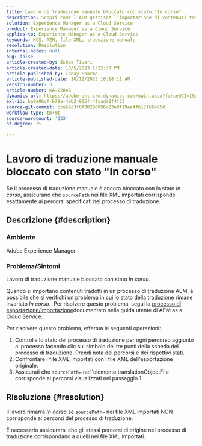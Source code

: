```yaml
---
title: Lavoro di traduzione manuale bloccato con stato "In corso"
description: Scopri come l’AEM gestisce l’importazione di contenuti tradotti e perché lo stato di traduzione si blocca su "In corso".
solution: Experience Manager as a Cloud Service
product: Experience Manager as a Cloud Service
applies-to: Experience Manager as a Cloud Service
keywords: KCS, AEM, file XML, traduzione manuale
resolution: Resolution
internal-notes: null
bug: false
article-created-by: Eshaa Tiwari
article-created-date: 10/5/2023 1:22:37 PM
article-published-by: Tanay Sharma .
article-published-date: 10/12/2023 10:18:11 AM
version-number: 3
article-number: KA-22846
dynamics-url: https://adobe-ent.crm.dynamics.com/main.aspx?forceUCI=1&pagetype=entityrecord&etn=knowledgearticle&id=fe0bc93f-8263-ee11-be6e-6045bd0061cb
exl-id: ba9e06cf-b79a-4eb2-905f-4fcada8f4f23
source-git-commit: cce69c3f0f38296096c23a8f19ee4fb17166465d
workflow-type: tm+mt
source-wordcount: '233'
ht-degree: 2%

---
```


# Lavoro di traduzione manuale bloccato con stato &quot;In corso&quot;


Se il processo di traduzione manuale è ancora bloccato con lo stato *In corso*, assicurano che `sourcePath` nei file XML importati corrisponde esattamente ai percorsi specificati nel processo di traduzione.

## Descrizione {#description}


### Ambiente

Adobe Experience Manager



### Problema/Sintomi

Lavoro di traduzione manuale bloccato con stato *In corso*.

Quando si importano contenuti tradotti in un processo di traduzione AEM, è possibile che si verifichi un problema in cui lo stato della traduzione rimane invariato *In corso*.  Per risolvere questo problema, segui la [processo di esportazione/importazione](https://experienceleague.adobe.com/docs/experience-manager-cloud-service/content/sites/administering/reusing-content/translation/managing-projects.html#import-export)documentato nella guida utente di AEM as a Cloud Service.



Per risolvere questo problema, effettua le seguenti operazioni:



1. Controlla lo stato del processo di traduzione per ogni percorso aggiunto al processo facendo clic sul simbolo dei tre punti della scheda del processo di traduzione. Prendi nota dei percorsi e dei rispettivi stati.
2. Confrontare i file XML importati con i file XML dell&#39;esportazione originale.
3. Assicurati che `sourcePath=` nell&#39;elemento translationObjectFile corrisponde ai percorsi visualizzati nel passaggio 1.





## Risoluzione {#resolution}


Il lavoro rimarrà *In corso* se `sourcePath=` nei file XML importati NON corrisponde ai percorsi del processo di traduzione.

È necessario assicurarsi che gli stessi percorsi di origine nel processo di traduzione corrispondano a quelli nei file XML importati.
